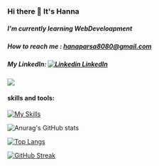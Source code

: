 ### Hi there 👋 It's Hanna
  ##### I'm currently learning WebDeveloapment
  ##### How to reach me : hanaparsa8080@gmail.com   
  ##### My LinkedIn: [![Linkedin](https://i.stack.imgur.com/gVE0j.png) LinkedIn](https://www.linkedin.com/in/hanna-parsa-202a9924a)
  
  ![](https://komarev.com/ghpvc/?username=HannaParsa&color=ff69b4)
  
#### skills and tools:
[![My Skills](https://skillicons.dev/icons?i=dotnet,js,cs,html,css,py,java,react,go,cpp,c,vscode,idea,postman,git,bootstrap,mysql)](https://skillicons.dev)


![Anurag's GitHub stats](https://github-readme-stats.vercel.app/api?username=HannaParsa&count_private=true&theme=radical)


[![Top Langs](https://github-readme-stats.vercel.app/api/top-langs/?username=HannaParsa&hide_progress=true&theme=radical)](https://github.com/anuraghazra/github-readme-stats)

[![GitHub Streak](https://streak-stats.demolab.com/?user=HannaParsa&theme=radical)](https://git.io/streak-stats)


<!--
**HannaParsa/HannaParsa** is a ✨ _special_ ✨ repository because its `README.md` (this file) appears on your GitHub profile.

*** It's Hanna Parsa and I'm currently learning***


